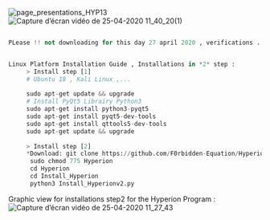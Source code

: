 ![page_presentations_HYP13](https://user-images.githubusercontent.com/59021489/80277231-ed032980-86ed-11ea-919b-e371d357fa4f.jpg)
![Capture d’écran vidéo de 25-04-2020 11_40_20(1)](https://user-images.githubusercontent.com/59021489/80276583-0904cc00-86ea-11ea-9f61-88995cbdb7d8.gif)
```python

PLease !! not downloading for this day 27 april 2020 , verifications ..... update 


Linux Platform Installation Guide , Installations in *2* step :
     > Install step [1]
     # Ubuntu 18 , Kali Linux ,...
     
     sudo apt-get update && upgrade
     # Install PyQt5 Librairy Python3
     sudo apt-get install python3-pyqt5  
     sudo apt-get install pyqt5-dev-tools
     sudo apt-get install qttools5-dev-tools
     sudo apt-get update && upgrade
     
     > Install step [2]
     *Download: git clone https://github.com/F0rbidden-Equation/Hyperion.git
      sudo chmod 775 Hyperion
      cd Hyperion
      cd Install_Hyperion
      python3 Install_Hyperionv2.py
```
Graphic view for installations step2 for the Hyperion Program : 
![Capture d’écran vidéo de 25-04-2020 11_27_43](https://user-images.githubusercontent.com/59021489/80276304-25a00480-86e8-11ea-8104-1df4af478221.gif)

